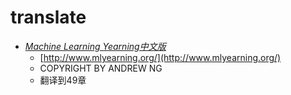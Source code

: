 # translate

- [*Machine Learning Yearning中文版*](https://github.com/bbskill/translate/blob/master/books/Machine_Learning_Yearning/Machine_Learning_Yearning_github.md)
    - [http://www.mlyearning.org/](http://www.mlyearning.org/)
    - COPYRIGHT BY ANDREW NG
    - 翻译到49章
